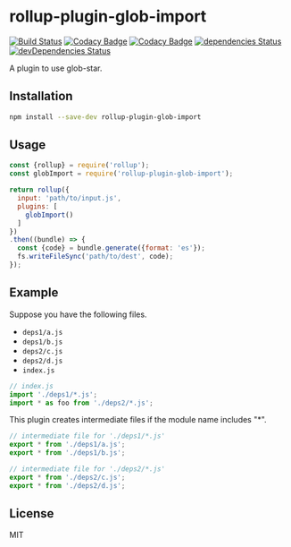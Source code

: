 # rollup-plugin-glob-import

[![Build Status](https://travis-ci.org/kei-ito/rollup-plugin-glob-import.svg?branch=master)](https://travis-ci.org/kei-ito/rollup-plugin-glob-import)
[![Codacy Badge](https://api.codacy.com/project/badge/Grade/b1a12f6323344567bf18e1c5aa833fea)](https://www.codacy.com/app/kei.itof/rollup-plugin-glob-import?utm_source=github.com&amp;utm_medium=referral&amp;utm_content=kei-ito/rollup-plugin-glob-import&amp;utm_campaign=Badge_Grade)
[![Codacy Badge](https://api.codacy.com/project/badge/Coverage/b1a12f6323344567bf18e1c5aa833fea)](https://www.codacy.com/app/kei.itof/rollup-plugin-glob-import?utm_source=github.com&utm_medium=referral&utm_content=kei-ito/rollup-plugin-glob-import&utm_campaign=Badge_Coverage)
[![dependencies Status](https://david-dm.org/kei-ito/rollup-plugin-glob-import/status.svg)](https://david-dm.org/kei-ito/rollup-plugin-glob-import)
[![devDependencies Status](https://david-dm.org/kei-ito/rollup-plugin-glob-import/dev-status.svg)](https://david-dm.org/kei-ito/rollup-plugin-glob-import?type=dev)

A plugin to use glob-star.

## Installation

```bash
npm install --save-dev rollup-plugin-glob-import
```

## Usage

```javascript
const {rollup} = require('rollup');
const globImport = require('rollup-plugin-glob-import');

return rollup({
  input: 'path/to/input.js',
  plugins: [
    globImport()
  ]
})
.then((bundle) => {
  const {code} = bundle.generate({format: 'es'});
  fs.writeFileSync('path/to/dest', code);
});
```

## Example

Suppose you have the following files.

- `deps1/a.js`
- `deps1/b.js`
- `deps2/c.js`
- `deps2/d.js`
- `index.js`

```javascript
// index.js
import './deps1/*.js';
import * as foo from './deps2/*.js';
```

This plugin creates intermediate files if the module name includes "*".

```javascript
// intermediate file for './deps1/*.js'
export * from './deps1/a.js';
export * from './deps1/b.js';
```

```javascript
// intermediate file for './deps2/*.js'
export * from './deps2/c.js';
export * from './deps2/d.js';
```

## License

MIT
